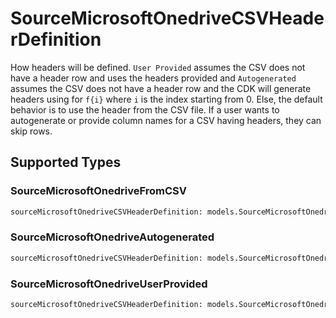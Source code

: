 # SourceMicrosoftOnedriveCSVHeaderDefinition

How headers will be defined. `User Provided` assumes the CSV does not have a header row and uses the headers provided and `Autogenerated` assumes the CSV does not have a header row and the CDK will generate headers using for `f{i}` where `i` is the index starting from 0. Else, the default behavior is to use the header from the CSV file. If a user wants to autogenerate or provide column names for a CSV having headers, they can skip rows.


## Supported Types

### SourceMicrosoftOnedriveFromCSV

```python
sourceMicrosoftOnedriveCSVHeaderDefinition: models.SourceMicrosoftOnedriveFromCSV = /* values here */
```

### SourceMicrosoftOnedriveAutogenerated

```python
sourceMicrosoftOnedriveCSVHeaderDefinition: models.SourceMicrosoftOnedriveAutogenerated = /* values here */
```

### SourceMicrosoftOnedriveUserProvided

```python
sourceMicrosoftOnedriveCSVHeaderDefinition: models.SourceMicrosoftOnedriveUserProvided = /* values here */
```


